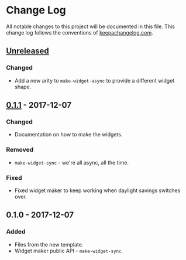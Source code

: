 # Change Log
All notable changes to this project will be documented in this file. This change log follows the conventions of [keepachangelog.com](http://keepachangelog.com/).

## [Unreleased]
### Changed
- Add a new arity to `make-widget-async` to provide a different widget shape.

## [0.1.1] - 2017-12-07
### Changed
- Documentation on how to make the widgets.

### Removed
- `make-widget-sync` - we're all async, all the time.

### Fixed
- Fixed widget maker to keep working when daylight savings switches over.

## 0.1.0 - 2017-12-07
### Added
- Files from the new template.
- Widget maker public API - `make-widget-sync`.

[Unreleased]: https://github.com/your-name/waimai/compare/0.1.1...HEAD
[0.1.1]: https://github.com/your-name/waimai/compare/0.1.0...0.1.1
